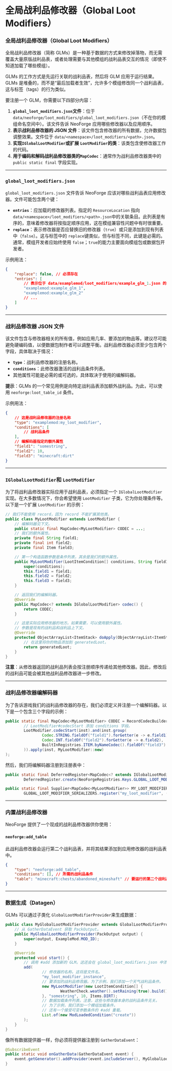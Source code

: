 # 全局战利品修改器（Global Loot Modifiers）

### 全局战利品修改器（Global Loot Modifiers）

全局战利品修改器（简称 GLMs）是一种基于数据的方式来修改掉落物，而无需覆盖大量原版战利品表，或者处理需要与其他模组的战利品表交互的情况（即使不知道加载了哪些模组）。

GLMs 的工作方式是先运行关联的战利品表，然后将 GLM 应用于运行结果。GLMs 是堆叠的，而不是“最后加载者生效”，允许多个模组修改同一个战利品表，这与标签（tags）的行为类似。

要注册一个 GLM，你需要以下四部分内容：

1. ​**​`global_loot_modifiers.json`​**​ **文件**：位于 `data/neoforge/loot_modifiers/global_loot_modifiers.json`​（不在你的模组命名空间中）。该文件告诉 NeoForge 应用哪些修改器以及应用顺序。
2. **表示战利品修改器的 JSON 文件**：该文件包含修改器的所有数据，允许数据包调整效果。文件位于 `data/<namespace>/loot_modifiers/<path>.json`​。
3. **实现** **​`IGlobalLootModifier`​**​ **或扩展** **​`LootModifier`​**​ **的类**：该类包含使修改器工作的代码。
4. **用于编码和解码战利品修改器类的** **​`MapCodec`​**​：通常作为战利品修改器类中的 `public static final`​ 字段实现。

---

### `global_loot_modifiers.json`​

​`global_loot_modifiers.json`​ 文件告诉 NeoForge 应该对哪些战利品表应用修改器。文件可能包含两个键：

* ​**​`entries`​**​：应加载的修改器列表。指定的 `ResourceLocation`​ 指向 `data/<namespace>/loot_modifiers/<path>.json`​ 中的关联条目。此列表是有序的，意味着修改器将按指定顺序应用，这在模组兼容性问题中有时很重要。
* ​**​`replace`​**​：表示修改器是否应替换旧的修改器（`true`​）或只是添加到现有列表中（`false`​）。这与标签中的 `replace`​ 键类似，但与标签不同，此键是必需的。通常，模组开发者应始终使用 `false`​；`true`​ 的能力主要面向模组包或数据包开发者。

示例用法：

```json
{
    "replace": false, // 必须存在
    "entries": [
        // 表示位于 data/examplemod/loot_modifiers/example_glm_1.json 的战利品修改器
        "examplemod:example_glm_1",
        "examplemod:example_glm_2"
        // ...
    ]
}
```

---

### 战利品修改器 JSON 文件

该文件包含与修改器相关的所有值，例如应用几率、要添加的物品等。建议尽可能避免硬编码值，以便数据包制作者可以调整平衡。战利品修改器必须至少包含两个字段，具体取决于情况：

* ​**​`type`​**​：战利品修改器的注册名称。
* ​**​`conditions`​**​：此修改器激活的战利品条件列表。
* 其他属性可能是必需的或可选的，具体取决于使用的编解码器。

**提示**：GLMs 的一个常见用例是向特定战利品表添加额外战利品。为此，可以使用 `neoforge:loot_table_id`​ 条件。

示例用法：

```json
{
    // 这是战利品修改器的注册名称
    "type": "examplemod:my_loot_modifier",
    "conditions": [
        // 战利品条件
    ],
    // 编解码器指定的额外属性
    "field1": "somestring",
    "field2": 10,
    "field3": "minecraft:dirt"
}
```

---

### `IGlobalLootModifier`​ 和 `LootModifier`​

为了将战利品修改器实际应用于战利品表，必须指定一个 `IGlobalLootModifier`​ 实现。在大多数情况下，你会希望使用 `LootModifier`​ 子类，它为你处理条件等。以下是一个扩展 `LootModifier`​ 的示例：

```java
// 我们不能使用 record，因为 record 不能扩展其他类。
public class MyLootModifier extends LootModifier {
    // 编解码器见下文。
    public static final MapCodec<MyLootModifier> CODEC = ...;
    // 我们的额外属性。
    private final String field1;
    private final int field2;
    private final Item field3;

    // 第一个构造函数参数是条件列表，其余是我们的额外属性。
    public MyLootModifier(LootItemCondition[] conditions, String field1, int field2, Item field3) {
        super(conditions);
        this.field1 = field1;
        this.field2 = field2;
        this.field3 = field3;
    }

    // 返回我们的编解码器。
    @Override
    public MapCodec<? extends IGlobalLootModifier> codec() {
        return CODEC;
    }

    // 这是实际应用修改器的地方。如果需要，可以使用额外属性。
    // 参数是现有的战利品和战利品上下文。
    @Override
    protected ObjectArrayList<ItemStack> doApply(ObjectArrayList<ItemStack> generatedLoot, LootContext context) {
        // 在这里将你的物品添加到 generatedLoot。
        return generatedLoot;
    }
}
```

**注意**：从修改器返回的战利品列表会按注册顺序传递给其他修改器。因此，修改后的战利品可能会被其他战利品修改器进一步修改。

---

### 战利品修改器编解码器

为了告诉游戏我们的战利品修改器的存在，我们必须定义并注册一个编解码器。以下是一个包含三个字段的示例：

```java
public static final MapCodec<MyLootModifier> CODEC = RecordCodecBuilder.mapCodec(inst -> 
        // LootModifier#codecStart 添加 conditions 字段。
        LootModifier.codecStart(inst).and(inst.group(
                Codec.STRING.fieldOf("field1").forGetter(e -> e.field1),
                Codec.INT.fieldOf("field2").forGetter(e -> e.field2),
                BuiltInRegistries.ITEM.byNameCodec().fieldOf("field3").forGetter(e -> e.field3)
        )).apply(inst, MyLootModifier::new)
);
```

然后，我们将编解码器注册到注册表中：

```java
public static final DeferredRegister<MapCodec<? extends IGlobalLootModifier>> GLOBAL_LOOT_MODIFIER_SERIALIZERS =
        DeferredRegister.create(NeoForgeRegistries.Keys.GLOBAL_LOOT_MODIFIER_SERIALIZERS, ExampleMod.MOD_ID);

public static final Supplier<MapCodec<MyLootModifier>> MY_LOOT_MODIFIER =
        GLOBAL_LOOT_MODIFIER_SERIALIZERS.register("my_loot_modifier", () -> MyLootModifier.CODEC);
```

---

### 内置战利品修改器

NeoForge 提供了一个现成的战利品修改器供你使用：

#### `neoforge:add_table`​

此战利品修改器会运行第二个战利品表，并将其结果添加到应用修改器的战利品表中。

```json
{
    "type": "neoforge:add_table",
    "conditions": [], // 所需的战利品条件
    "table": "minecraft:chests/abandoned_mineshaft" // 要运行的第二个战利品表
}
```

---

### 数据生成（Datagen）

GLMs 可以通过子类化 `GlobalLootModifierProvider`​ 来生成数据：

```java
public class MyGlobalLootModifierProvider extends GlobalLootModifierProvider {
    // 从 GatherDataEvent 获取 PackOutput。
    public MyGlobalLootModifierProvider(PackOutput output) {
        super(output, ExampleMod.MOD_ID);
    }

    @Override
    protected void start() {
        // 调用 #add 添加新的 GLM。这还会在 global_loot_modifiers.json 中添加相应的条目。
        add(
                // 修改器的名称。这将是文件名。
                "my_loot_modifier_instance",
                // 要添加的战利品修改器。为了示例，我们添加一个天气战利品条件。
                new MyLootModifier(new LootItemCondition[] {
                        WeatherCheck.weather().setRaining(true).build()
                }, "somestring", 10, Items.DIRT);
                // 数据加载条件列表。注意，这些与修改器本身的战利品条件无关。
                // 为了示例，我们添加一个模组加载条件。
                // 还有一个接受可变参数条件的 #add 重载。
                List.of(new ModLoadedCondition("create"))
        );
    }
}
```

像所有数据提供器一样，你必须将提供器注册到 `GatherDataEvent`​：

```java
@SubscribeEvent
public static void onGatherData(GatherDataEvent event) {
    event.getGenerator().addProvider(event.includeServer(), MyGlobalLootModifierProvider::new);
}
```
